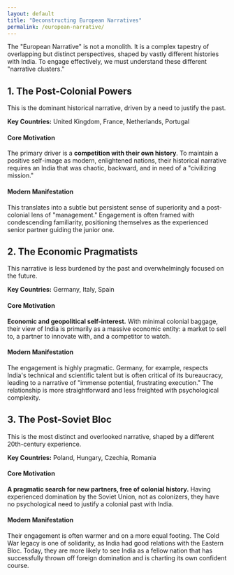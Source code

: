 ```yaml
---
layout: default
title: "Deconstructing European Narratives"
permalink: /european-narrative/
---
```


The "European Narrative" is not a monolith. It is a complex tapestry of overlapping but distinct perspectives, shaped by vastly different histories with India. To engage effectively, we must understand these different "narrative clusters."

<div class="narrative-clusters-container">
  <div class="narrative-cluster-card" markdown="1">
    
## 1. The Post-Colonial Powers

This is the dominant historical narrative, driven by a need to justify the past.

<p class="card-meta"><strong>Key Countries:</strong> United Kingdom, France, Netherlands, Portugal</p>

#### Core Motivation
The primary driver is a **competition with their own history**. To maintain a positive self-image as modern, enlightened nations, their historical narrative requires an India that was chaotic, backward, and in need of a "civilizing mission."

#### Modern Manifestation
This translates into a subtle but persistent sense of superiority and a post-colonial lens of "management." Engagement is often framed with condescending familiarity, positioning themselves as the experienced senior partner guiding the junior one.

  </div>
  <div class="narrative-cluster-card" markdown="1">

## 2. The Economic Pragmatists

This narrative is less burdened by the past and overwhelmingly focused on the future.

<p class="card-meta"><strong>Key Countries:</strong> Germany, Italy, Spain</p>

#### Core Motivation
**Economic and geopolitical self-interest.** With minimal colonial baggage, their view of India is primarily as a massive economic entity: a market to sell to, a partner to innovate with, and a competitor to watch.

#### Modern Manifestation
The engagement is highly pragmatic. Germany, for example, respects India's technical and scientific talent but is often critical of its bureaucracy, leading to a narrative of "immense potential, frustrating execution." The relationship is more straightforward and less freighted with psychological complexity.

  </div>
  <div class="narrative-cluster-card" markdown="1">

## 3. The Post-Soviet Bloc

This is the most distinct and overlooked narrative, shaped by a different 20th-century experience.

<p class="card-meta"><strong>Key Countries:</strong> Poland, Hungary, Czechia, Romania</p>

#### Core Motivation
**A pragmatic search for new partners, free of colonial history.** Having experienced domination by the Soviet Union, not as colonizers, they have no psychological need to justify a colonial past with India.

#### Modern Manifestation
Their engagement is often warmer and on a more equal footing. The Cold War legacy is one of solidarity, as India had good relations with the Eastern Bloc. Today, they are more likely to see India as a fellow nation that has successfully thrown off foreign domination and is charting its own confident course.

  </div>
</div>